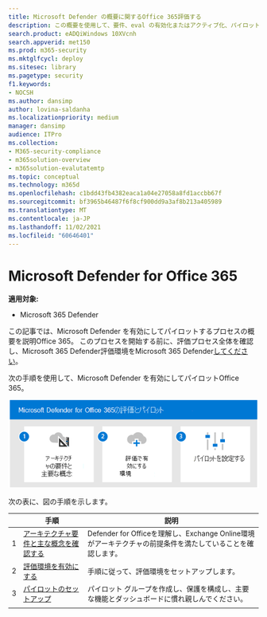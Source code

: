 ```yaml
---
title: Microsoft Defender の概要に関するOffice 365評価する
description: この概要を使用して、要件、eval の有効化またはアクティブ化、パイロットのセットアップなど、MDO パイロットをセットアップする手順について説明します。
search.product: eADQiWindows 10XVcnh
search.appverid: met150
ms.prod: m365-security
ms.mktglfcycl: deploy
ms.sitesec: library
ms.pagetype: security
f1.keywords:
- NOCSH
ms.author: dansimp
author: lovina-saldanha
ms.localizationpriority: medium
manager: dansimp
audience: ITPro
ms.collection:
- M365-security-compliance
- m365solution-overview
- m365solution-evalutatemtp
ms.topic: conceptual
ms.technology: m365d
ms.openlocfilehash: c1bdd43fb4382eaca1a04e27058a8fd1accbb67f
ms.sourcegitcommit: bf3965b46487f6f8cf900dd9a3af8b213a405989
ms.translationtype: MT
ms.contentlocale: ja-JP
ms.lasthandoff: 11/02/2021
ms.locfileid: "60646401"
---
```

# <a name="enable-and-pilot-microsoft-defender-for-office-365"></a>Microsoft Defender for Office 365

**適用対象:**
- Microsoft 365 Defender

この記事では、Microsoft Defender を有効にしてパイロットするプロセスの概要を説明Office 365。 このプロセスを開始する前に、評価プロセス全体を確認し、Microsoft 365 Defender評価[](eval-overview.md)環境をMicrosoft 365 Defender[してください](eval-create-eval-environment.md)。 
<br>

次の手順を使用して、Microsoft Defender を有効にしてパイロットOffice 365。

![Defender 評価環境に Microsoft Defender を追加Office手順を実行します。](../../media/defender/m365-defender-office-eval-steps.png)

次の表に、図の手順を示します。

| |手順  |説明  |
|---------|---------|---------|
|1|[アーキテクチャ要件と主な概念を確認する](eval-defender-office-365-architecture.md)    | Defender for Officeを理解し、Exchange Online環境がアーキテクチャの前提条件を満たしていることを確認します。       |
|2|[評価環境を有効にする](eval-defender-office-365-enable-eval.md)     |   手順に従って、評価環境をセットアップします。      |
|3|[パイロットのセットアップ ](eval-defender-office-365-pilot.md)    |    パイロット グループを作成し、保護を構成し、主要な機能とダッシュボードに慣れ親しんでください。     |
||||

